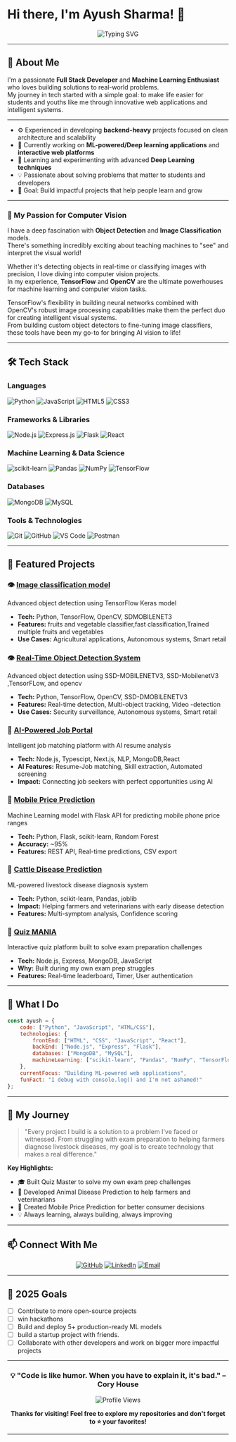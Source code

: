 # Hi there, I'm Ayush Sharma! 👋

<div align="center">
  
![Typing SVG](https://readme-typing-svg.herokuapp.com?font=Fira+Code&pause=1000&color=2E9EF7&center=true&vCenter=true&width=435&lines=CODE+IT+DOWN)

</div>

---

## 🚀 About Me

I'm a passionate **Full Stack Developer** and **Machine Learning Enthusiast** who loves building solutions to real-world problems.  
My journey in tech started with a simple goal: to make life easier for students and youths like me through innovative web applications and intelligent systems.

---

- ⚙️ Experienced in developing **backend-heavy** projects focused on clean architecture and scalability  
- 🔭 Currently working on **ML-powered/Deep learning applications** and **interactive web platforms**  
- 🌱 Learning and experimenting with advanced **Deep Learning techniques**  
- 💡 Passionate about solving problems that matter to students and developers  
- 🎯 Goal: Build impactful projects that help people learn and grow  

---

### 🤖 My Passion for Computer Vision

I have a deep fascination with **Object Detection** and **Image Classification** models.  
There's something incredibly exciting about teaching machines to "see" and interpret the visual world!  

Whether it's detecting objects in real-time or classifying images with precision, I love diving into computer vision projects.  
In my experience, **TensorFlow** and **OpenCV** are the ultimate powerhouses for machine learning and computer vision tasks.  

TensorFlow's flexibility in building neural networks combined with OpenCV's robust image processing capabilities make them the perfect duo for creating intelligent visual systems.  
From building custom object detectors to fine-tuning image classifiers, these tools have been my go-to for bringing AI vision to life!

---


## 🛠️ Tech Stack

### Languages
![Python](https://img.shields.io/badge/Python-3776AB?style=for-the-badge&logo=python&logoColor=white)
![JavaScript](https://img.shields.io/badge/JavaScript-F7DF1E?style=for-the-badge&logo=javascript&logoColor=black)
![HTML5](https://img.shields.io/badge/HTML5-E34F26?style=for-the-badge&logo=html5&logoColor=white)
![CSS3](https://img.shields.io/badge/CSS3-1572B6?style=for-the-badge&logo=css3&logoColor=white)

### Frameworks & Libraries
![Node.js](https://img.shields.io/badge/Node.js-339933?style=for-the-badge&logo=nodedotjs&logoColor=white)
![Express.js](https://img.shields.io/badge/Express.js-000000?style=for-the-badge&logo=express&logoColor=white)
![Flask](https://img.shields.io/badge/Flask-000000?style=for-the-badge&logo=flask&logoColor=white)
![React](https://img.shields.io/badge/React-20232A?style=for-the-badge&logo=react&logoColor=61DAFB)

### Machine Learning & Data Science
![scikit-learn](https://img.shields.io/badge/scikit--learn-F7931E?style=for-the-badge&logo=scikit-learn&logoColor=white)
![Pandas](https://img.shields.io/badge/Pandas-150458?style=for-the-badge&logo=pandas&logoColor=white)
![NumPy](https://img.shields.io/badge/NumPy-013243?style=for-the-badge&logo=numpy&logoColor=white)
![TensorFlow](https://img.shields.io/badge/TensorFlow-FF6F00?style=for-the-badge&logo=tensorflow&logoColor=white)

### Databases
![MongoDB](https://img.shields.io/badge/MongoDB-47A248?style=for-the-badge&logo=mongodb&logoColor=white)
![MySQL](https://img.shields.io/badge/MySQL-4479A1?style=for-the-badge&logo=mysql&logoColor=white)

### Tools & Technologies
![Git](https://img.shields.io/badge/Git-F05032?style=for-the-badge&logo=git&logoColor=white)
![GitHub](https://img.shields.io/badge/GitHub-181717?style=for-the-badge&logo=github&logoColor=white)
![VS Code](https://img.shields.io/badge/VS_Code-007ACC?style=for-the-badge&logo=visual-studio-code&logoColor=white)
![Postman](https://img.shields.io/badge/Postman-FF6C37?style=for-the-badge&logo=postman&logoColor=white)

---

## 🎯 Featured Projects

### 👁️ [Image classification model](https://github.com/Ayush2049/FRUITS-AND-VEGETABLE-CLASSIFIER)
Advanced object detection using TensorFlow Keras model
- **Tech:** Python, TensorFlow, OpenCV, SDMOBILENET3
- **Features:** fruits and vegetable classifier,fast classification,Trained multiple fruits and vegetables
- **Use Cases:** Agricultural applications, Autonomous systems, Smart retail

### 👁️ [Real-Time Object Detection System](https://github.com/Ayush2049/OBJECT-DETECTION--THROUGH-IMAGE-VIDEO-AND-WEBCAM)
Advanced object detection using SSD-MOBILENETV3, SSD-MobilenetV3 ,TensorFLow, and opencv
- **Tech:** Python, TensorFlow, OpenCV, SSD-DMOBILENETV3
- **Features:** Real-time detection, Multi-object tracking, Video -detection
- **Use Cases:** Security surveillance, Autonomous systems, Smart retail

### 💼 [AI-Powered Job Portal](https://github.com/Ayush2049/JOBPORTAL-WITH-AI-RESUME-MATCHING)
Intelligent job matching platform with AI resume analysis
- **Tech:** Node.js, Typescipt, Next.js, NLP, MongoDB,React
- **AI Features:** Resume-Job matching, Skill extraction, Automated screening
- **Impact:** Connecting job seekers with perfect opportunities using AI

### 📱 [Mobile Price Prediction](https://github.com/Ayush2049/MOBILE-PHONES-PRICE-PREDICTOR)
Machine Learning model with Flask API for predicting mobile phone price ranges
- **Tech:** Python, Flask, scikit-learn, Random Forest
- **Accuracy:** ~95%
- **Features:** REST API, Real-time predictions, CSV export

### 🐄 [Cattle Disease Prediction](https://github.com/Ayush2049/CATTLES-DISEASE-PREDICTOR)
ML-powered livestock disease diagnosis system
- **Tech:** Python, scikit-learn, Pandas, joblib
- **Impact:** Helping farmers and veterinarians with early disease detection
- **Features:** Multi-symptom analysis, Confidence scoring

### 📝 [Quiz MANIA](https://github.com/Ayush2049/THE-ULTIMATE-QUIZ-WEB-APP)
Interactive quiz platform built to solve exam preparation challenges
- **Tech:** Node.js, Express, MongoDB, JavaScript
- **Why:** Built during my own exam prep struggles
- **Features:** Real-time leaderboard, Timer, User authentication

---


## 💼 What I Do
```javascript
const ayush = {
    code: ["Python", "JavaScript", "HTML/CSS"],
    technologies: {
        frontEnd: ["HTML", "CSS", "JavaScript", "React"],
        backEnd: ["Node.js", "Express", "Flask"],
        databases: ["MongoDB", "MySQL"],
        machineLearning: ["scikit-learn", "Pandas", "NumPy", "TensorFlow"]
    },
    currentFocus: "Building ML-powered web applications",
    funFact: "I debug with console.log() and I'm not ashamed!"
};
```

---

## 🌟 My Journey

> "Every project I build is a solution to a problem I've faced or witnessed. From struggling with exam preparation to helping farmers diagnose livestock diseases, my goal is to create technology that makes a real difference."

**Key Highlights:**
- 🎓 Built Quiz Master to solve my own exam prep challenges
- 🐄 Developed Animal Disease Prediction to help farmers and veterinarians
- 📱 Created Mobile Price Prediction for better consumer decisions
- 💡 Always learning, always building, always improving

---

## 📫 Connect With Me

<div align="center">

[![GitHub](https://img.shields.io/badge/GitHub-181717?style=for-the-badge&logo=github&logoColor=white)](https://github.com/Ayush2049)
[![LinkedIn](https://img.shields.io/badge/LinkedIn-0A66C2?style=for-the-badge&logo=linkedin&logoColor=white)](https://in.linkedin.com/in/ayush-sharma-8805842ba)
[![Email](https://img.shields.io/badge/Email-D14836?style=for-the-badge&logo=gmail&logoColor=white)](mailto:dm.ayushsharma@gmail.com)

</div>



---

## 🎯 2025 Goals

- [ ] Contribute to more open-source projects
- [ ] win hackathons
- [ ] Build and deploy 5+ production-ready ML models
- [ ] build a startup project with friends.
- [ ] Collaborate with other developers and work on bigger more impactful projects

---

<div align="center">

### 💡 "Code is like humor. When you have to explain it, it's bad." – Cory House

![Profile Views](https://komarev.com/ghpvc/?username=Ayush2049&color=brightgreen&style=flat-square)

**Thanks for visiting! Feel free to explore my repositories and don't forget to ⭐ your favorites!**

</div>

---

<div align="center">
  
